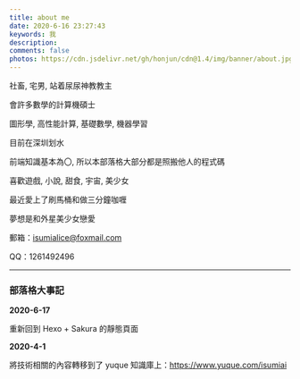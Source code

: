 ```yaml
---
title: about me
date: 2020-6-16 23:27:43
keywords: 我
description: 
comments: false
photos: https://cdn.jsdelivr.net/gh/honjun/cdn@1.4/img/banner/about.jpg
---
```



社畜, 宅男, 站着尿尿神教教主

會許多數學的計算機碩士

圖形學, 高性能計算, 基礎數學, 機器學習

目前在深圳划水

前端知識基本為〇, 所以本部落格大部分都是照搬他人的程式碼

喜歡遊戲, 小說, 甜食, 宇宙, 美少女

最近愛上了刷馬桶和做三分鐘咖喱

夢想是和外星美少女戀愛

郵箱：isumialice@foxmail.com

QQ：1261492496

---

### 部落格大事記

**2020-6-17**

重新回到 Hexo + Sakura 的靜態頁面

**2020-4-1**

將技術相關的內容轉移到了 yuque 知識庫上：https://www.yuque.com/isumiai

